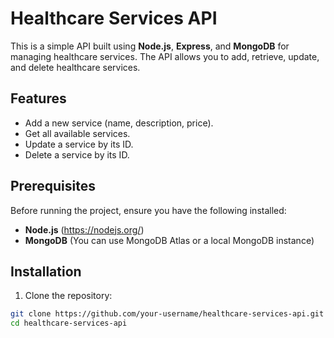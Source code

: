 # Healthcare Services API

This is a simple API built using **Node.js**, **Express**, and **MongoDB** for managing healthcare services. The API allows you to add, retrieve, update, and delete healthcare services.

## Features

- Add a new service (name, description, price).
- Get all available services.
- Update a service by its ID.
- Delete a service by its ID.

## Prerequisites

Before running the project, ensure you have the following installed:

- **Node.js** (https://nodejs.org/)
- **MongoDB** (You can use MongoDB Atlas or a local MongoDB instance)

## Installation

1. Clone the repository:

```bash
git clone https://github.com/your-username/healthcare-services-api.git
cd healthcare-services-api
